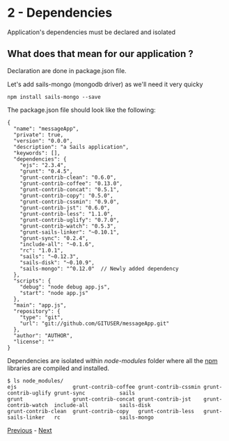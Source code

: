# 2 - Dependencies

Application's dependencies must be declared and isolated

## What does that mean for our application ?

Declaration are done in package.json file.

Let's add sails-mongo (mongodb driver) as we'll need it very quicky

`npm install sails-mongo --save`

The package.json file should look like the following:

```
{
  "name": "messageApp",
  "private": true,
  "version": "0.0.0",
  "description": "a Sails application",
  "keywords": [],
  "dependencies": {
    "ejs": "2.3.4",
    "grunt": "0.4.5",
    "grunt-contrib-clean": "0.6.0",
    "grunt-contrib-coffee": "0.13.0",
    "grunt-contrib-concat": "0.5.1",
    "grunt-contrib-copy": "0.5.0",
    "grunt-contrib-cssmin": "0.9.0",
    "grunt-contrib-jst": "0.6.0",
    "grunt-contrib-less": "1.1.0",
    "grunt-contrib-uglify": "0.7.0",
    "grunt-contrib-watch": "0.5.3",
    "grunt-sails-linker": "~0.10.1",
    "grunt-sync": "0.2.4",
    "include-all": "~0.1.6",
    "rc": "1.0.1",
    "sails": "~0.12.3",
    "sails-disk": "~0.10.9",
    "sails-mongo": "^0.12.0"  // Newly added dependency
  },
  "scripts": {
    "debug": "node debug app.js",
    "start": "node app.js"
  },
  "main": "app.js",
  "repository": {
    "type": "git",
    "url": "git://github.com/GITUSER/messageApp.git"
  },
  "author": "AUTHOR",
  "license": ""
}
```

Dependencies are isolated within _node-modules_ folder where all the [npm](https://npmjs.org) libraries are compiled and installed.

```
$ ls node_modules/
ejs                  grunt-contrib-coffee grunt-contrib-cssmin grunt-contrib-uglify grunt-sync           sails
grunt                grunt-contrib-concat grunt-contrib-jst    grunt-contrib-watch  include-all          sails-disk
grunt-contrib-clean  grunt-contrib-copy   grunt-contrib-less   grunt-sails-linker   rc                   sails-mongo
```

[Previous](01_codebase.md) - [Next](03_configuration.md)

